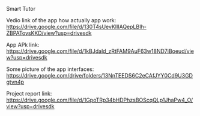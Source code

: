 Smart Tutor

Vedio link of the app how actually app work:
https://drive.google.com/file/d/130T4sUevKIlIAQepLBIh-ZBPATovsKKD/view?usp=drivesdk

App APk link:
https://drive.google.com/file/d/1kBJdald_zRtFAM9AuF63w18ND7iBoeud/view?usp=drivesdk

Some picture of the app interfaces:
https://drive.google.com/drive/folders/13NnTEEDS6C2eCAfJYY0Cd9U3GDgtvn4p

Project report link:
https://drive.google.com/file/d/1GpoTRp34bHDPhzsBOScqQLp1JhaPw4_O/view?usp=drivesdk
